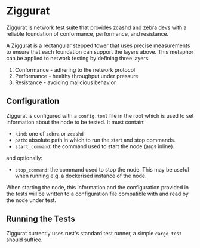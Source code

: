 # Ziggurat

Ziggurat is network test suite that provides zcashd and zebra devs with a reliable foundation of conformance, performance, and resistance.

A Ziggurat is a rectangular stepped tower that uses precise measurements to ensure that each foundation can support the layers above. This metaphor can be applied to network testing by defining three layers:

1. Conformance - adhering to the network protocol
2. Performance - healthy throughput under pressure
3. Resistance - avoiding malicious behavior

## Configuration

Ziggurat is configured with a `config.toml` file in the root which is used to set information about the node to be tested. It must contain:

- `kind`: one of `zebra` or `zcashd`
- `path`: absolute path in which to run the start and stop commands.
- `start_command`: the command used to start the node (args inline).

and optionally:

- `stop_command`: the command used to stop the node. This may be useful when running e.g. a dockerised instance of the node.

When starting the node, this information and the configuration provided in the tests will be written to a configuration file compatible with and read by the node under test.

## Running the Tests

Ziggurat currently uses rust's standard test runner, a simple `cargo test` should suffice.
